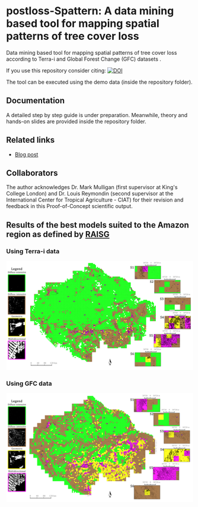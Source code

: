 # postloss-Spattern: A data mining based tool for mapping spatial patterns of tree cover loss

Data mining based tool for mapping spatial patterns of tree cover loss according to Terra-i and Global Forest Change (GFC) datasets .

If you use this repository consider citing:
[![DOI](https://zenodo.org/badge/DOI/10.5281/zenodo.3551089.svg)](https://doi.org/10.5281/zenodo.3551089)

The tool can be executed using the demo data (inside the repository folder).

## Documentation
A detailed step by step guide is under preparation. Meanwhile, theory and hands-on slides are provided inside the repository folder.

## Related links
* [Blog post](http://www.terra-i.org/news/news/How-can-the-shapes-and-distribution-of-deforested-areas-inform-us-about-the-agents-of-changes-on-the-ground-.html)

## Collaborators
The author acknowledges Dr. Mark Mulligan (first supervisor at King's College London) and Dr. Louis Reymondin (second supervisor at the International Center for Tropical Agriculture - CIAT) for their revision and feedback in this Proof-of-Concept scientific output.

## Results of the best models suited to the Amazon region as defined by [RAISG](https//amazoniasocioambiental.org/en/about) 
### Using Terra-i data
![ResultsTerrai](doc/results_terra-i.png)

### Using GFC data
![ResultsGFC](doc/results_GFC.png)
